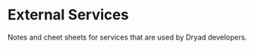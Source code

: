 External Services
===================

Notes and cheet sheets for services that are used by Dryad developers.

